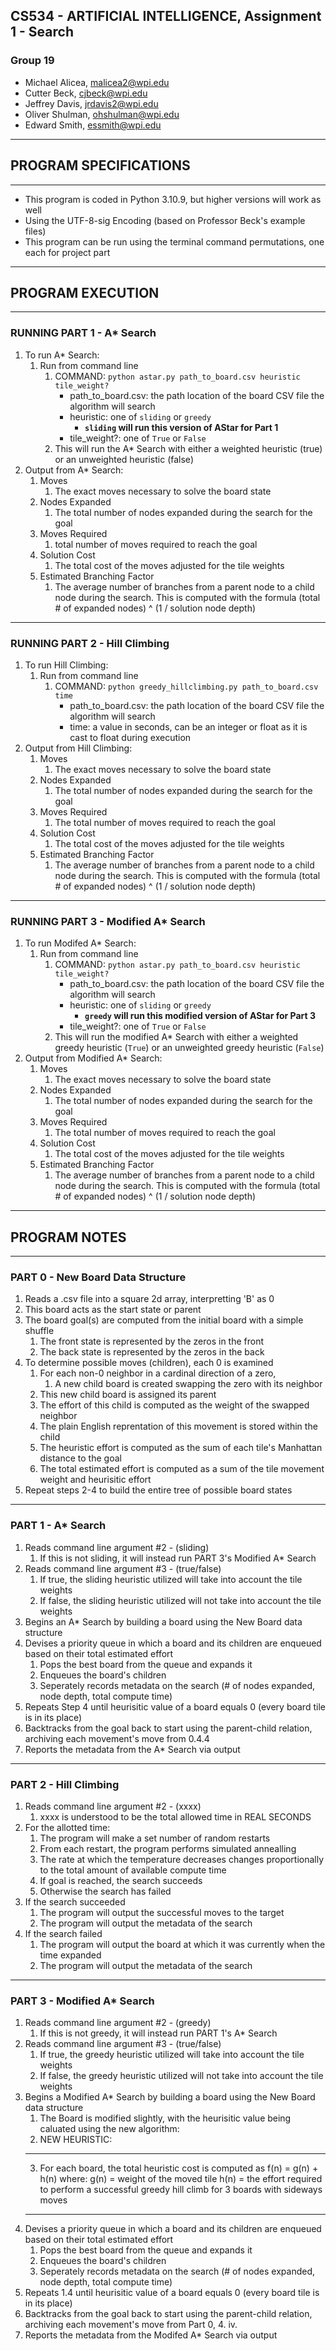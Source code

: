 ## CS534 - ARTIFICIAL INTELLIGENCE, Assignment 1 - Search
### Group 19
- Michael Alicea, malicea2@wpi.edu
- Cutter Beck, cjbeck@wpi.edu
- Jeffrey Davis, jrdavis2@wpi.edu
- Oliver Shulman, ohshulman@wpi.edu
- Edward Smith, essmith@wpi.edu

-------------------------------------------------------------------------------------------------------------------------------------
## PROGRAM SPECIFICATIONS
-------------------------------------------------------------------------------------------------------------------------------------
- This program is coded in Python 3.10.9, but higher versions will work as well
- Using the UTF-8-sig Encoding (based on Professor Beck's example files)
- This program can be run using the terminal command permutations, one each for project part
-------------------------------------------------------------------------------------------------------------------------------------
## PROGRAM EXECUTION
------------------------------------------------------------------------------------------------------------------------------------- 
### RUNNING PART 1 - A* Search
1. To run A* Search:
    1. Run from command line
        1. COMMAND: `python astar.py path_to_board.csv heuristic tile_weight?`
            - path_to_board.csv: the path location of the board CSV file the algorithm will search
            - heuristic: one of `sliding` or `greedy`
                - **`sliding` will run this version of AStar for Part 1**
            - tile_weight?: one of `True` or `False`
        2. This will run the A* Search with either a weighted heuristic (true) or an unweighted heuristic (false)
2. Output from A* Search:
    1. Moves
        1. The exact moves necessary to solve the board state
    2. Nodes Expanded
        1. The total number of nodes expanded during the search for the goal
    3. Moves Required
        1. total number of moves required to reach the goal
    4. Solution Cost
        1. The total cost of the moves adjusted for the tile weights
    5. Estimated Branching Factor
        1. The average number of branches from a parent node to a child node during the search. This is computed with the formula (total # of expanded nodes) ^ (1 / solution node depth)
-------------------------------------------------------------------------------------------------------------------------------------
### RUNNING PART 2 - Hill Climbing
1. To run Hill Climbing:
    1. Run from command line
        1. COMMAND: `python greedy_hillclimbing.py path_to_board.csv time`
            - path_to_board.csv: the path location of the board CSV file the algorithm will search
            - time: a value in seconds, can be an integer or float as it is cast to float during execution
2. Output from Hill Climbing:
    1. Moves
        1. The exact moves necessary to solve the board state
    2. Nodes Expanded
        1. The total number of nodes expanded during the search for the goal
    3. Moves Required
        1. The total number of moves required to reach the goal
    4. Solution Cost
        1. The total cost of the moves adjusted for the tile weights
    5. Estimated Branching Factor
        1. The average number of branches from a parent node to a child node during the search. This is computed with the formula (total # of expanded nodes) ^ (1 / solution node depth)
-------------------------------------------------------------------------------------------------------------------------------------
### RUNNING PART 3 - Modified A* Search
1. To run Modifed A* Search:
    1. Run from command line
        1. COMMAND: `python astar.py path_to_board.csv heuristic tile_weight?`
            - path_to_board.csv: the path location of the board CSV file the algorithm will search
            - heuristic: one of `sliding` or `greedy`
                - **`greedy` will run this modified version of AStar for Part 3**
            - tile_weight?: one of `True` or `False`
        2. This will run the modified A* Search with either a weighted greedy heuristic (`True`) or an unweighted greedy heuristic (`False`)
2. Output from Modified A* Search:
    1. Moves
        1. The exact moves necessary to solve the board state
    2. Nodes Expanded
        1. The total number of nodes expanded during the search for the goal
    3. Moves Required
        1. The total number of moves required to reach the goal
    4. Solution Cost
        1. The total cost of the moves adjusted for the tile weights
    5. Estimated Branching Factor
        1. The average number of branches from a parent node to a child node during the search. This is computed with the formula (total # of expanded nodes) ^ (1 / solution node depth)
-------------------------------------------------------------------------------------------------------------------------------------
## PROGRAM NOTES
-------------------------------------------------------------------------------------------------------------------------------------    
### PART 0 - New Board Data Structure
1. Reads a .csv file into a square 2d array, interpretting 'B' as 0
2. This board acts as the start state or parent
3. The board goal(s) are computed from the initial board with a simple shuffle
    1. The front state is represented by the zeros in the front
    2. The back state is represented by the zeros in the back
4. To determine possible moves (children), each 0 is examined
    1. For each non-0 neighbor in a cardinal direction of a zero, 
        1. A new child board is created swapping the zero with its neighbor
    2. This new child board is assigned its parent
    3. The effort of this child is computed as the weight of the swapped neighbor
    4. The plain English reprentation of this movement is stored within the child
    5. The heuristic effort is computed as the sum of each tile's Manhattan distance to the goal
    6. The total estimated effort is computed as a sum of the tile movement weight and heurisitic effort
5. Repeat steps 2-4 to build the entire tree of possible board states

-------------------------------------------------------------------------------------------------------------------------------------    
### PART 1 - A* Search
1. Reads command line argument #2 - (sliding)
    1. If this is not sliding, it will instead run PART 3's Modified A* Search
2. Reads command line argument #3 - (true/false) 
    1. If true, the sliding heuristic utilized will take into account the tile weights
    2. If false, the sliding heuristic utilized will not take into account the tile weights 
3. Begins an A* Search by building a board using the New Board data structure
4. Devises a priority queue in which a board and its children are enqueued based on their total estimated effort
    1. Pops the best board from the queue and expands it
    2. Enqueues the board's children
    3. Seperately records metadata on the search (# of nodes expanded, node depth, total compute time)
5. Repeats Step 4 until heurisitic value of a board equals 0 (every board tile is in its place)
6. Backtracks from the goal back to start using the parent-child relation, archiving each movement's move from 0.4.4
7. Reports the metadata from the A* Search via output

-------------------------------------------------------------------------------------------------------------------------------------
### PART 2 - Hill Climbing
1. Reads command line argument #2 - (xxxx)  
    1. xxxx is understood to be the total allowed time in REAL SECONDS
2. For the allotted time:
    1. The program will make a set number of random restarts
    2. From each restart, the program performs simulated annealling 
    3. The rate at which the temperature decreases changes proportionally to the total amount of available compute time
    4. If goal is reached, the search succeeds
    5. Otherwise the search has failed
3. If the search succeeded
    1. The program will output the successful moves to the target
    2. The program will output the metadata of the search
4. If the search failed 
    1. The program will output the board at which it was currently when the time expanded
    2. The program will output the metadata of the search

-------------------------------------------------------------------------------------------------------------------------------------
### PART 3 - Modified A* Search
1. Reads command line argument #2 - (greedy)
    1. If this is not greedy, it will instead run PART 1's A* Search
2. Reads command line argument #3 - (true/false) 
    1. If true, the greedy heuristic utilized will take into account the tile weights
    2. If false, the greedy heuristic utilized will not take into account the tile weights 
3. Begins a Modified A* Search by building a board using the New Board data structure
    1. The Board is modified slightly, with the heurisitic value being caluated using the new algorithm:
    2. NEW HEURISTIC:
    *************************************************************************************************
    3. For each board, the total heuristic cost is computed as f(n) = g(n) + h(n) where:
        g(n) = weight of the moved tile
        h(n) = the effort required to perform a successful greedy hill climb for 3 boards with sideways moves
    *************************************************************************************************
4. Devises a priority queue in which a board and its children are enqueued based on their total estimated effort
    1. Pops the best board from the queue and expands it
    2. Enqueues the board's children
    3. Seperately records metadata on the search (# of nodes expanded, node depth, total compute time)
5. Repeats 1.4 until heurisitic value of a board equals 0 (every board tile is in its place)
6. Backtracks from the goal back to start using the parent-child relation, archiving each movement's move from Part 0, 4. iv.
7. Reports the metadata from the Modifed A* Search via output
